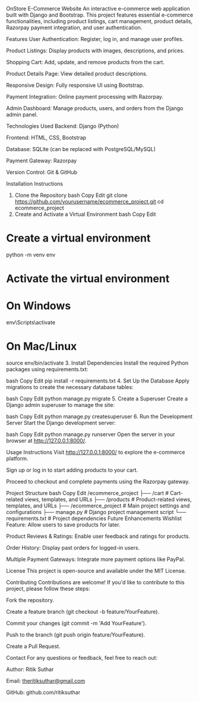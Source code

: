OnStore E-Commerce Website
An interactive e-commerce web application built with Django and Bootstrap. This project features essential e-commerce functionalities, including product listings, cart management, product details, Razorpay payment integration, and user authentication.

Features
User Authentication: Register, log in, and manage user profiles.

Product Listings: Display products with images, descriptions, and prices.

Shopping Cart: Add, update, and remove products from the cart.

Product Details Page: View detailed product descriptions.

Responsive Design: Fully responsive UI using Bootstrap.

Payment Integration: Online payment processing with Razorpay.

Admin Dashboard: Manage products, users, and orders from the Django admin panel.

Technologies Used
Backend: Django (Python)

Frontend: HTML, CSS, Bootstrap

Database: SQLite (can be replaced with PostgreSQL/MySQL)

Payment Gateway: Razorpay

Version Control: Git & GitHub

Installation Instructions
1. Clone the Repository
bash
Copy
Edit
git clone https://github.com/yourusername/ecommerce_project.git
cd ecommerce_project
2. Create and Activate a Virtual Environment
bash
Copy
Edit
# Create a virtual environment
python -m venv env

# Activate the virtual environment
# On Windows
env\Scripts\activate

# On Mac/Linux
source env/bin/activate
3. Install Dependencies
Install the required Python packages using requirements.txt:

bash
Copy
Edit
pip install -r requirements.txt
4. Set Up the Database
Apply migrations to create the necessary database tables:

bash
Copy
Edit
python manage.py migrate
5. Create a Superuser
Create a Django admin superuser to manage the site:

bash
Copy
Edit
python manage.py createsuperuser
6. Run the Development Server
Start the Django development server:

bash
Copy
Edit
python manage.py runserver
Open the server in your browser at http://127.0.0.1:8000/.

Usage Instructions
Visit http://127.0.0.1:8000/ to explore the e-commerce platform.

Sign up or log in to start adding products to your cart.

Proceed to checkout and complete payments using the Razorpay gateway.

Project Structure
bash
Copy
Edit
/ecommerce_project
    ├── /cart                # Cart-related views, templates, and URLs
    ├── /products            # Product-related views, templates, and URLs
    ├── /ecommerce_project   # Main project settings and configurations
    ├── manage.py            # Django project management script
    └── requirements.txt     # Project dependencies
Future Enhancements
Wishlist Feature: Allow users to save products for later.

Product Reviews & Ratings: Enable user feedback and ratings for products.

Order History: Display past orders for logged-in users.

Multiple Payment Gateways: Integrate more payment options like PayPal.

License
This project is open-source and available under the MIT License.

Contributing
Contributions are welcome! If you'd like to contribute to this project, please follow these steps:

Fork the repository.

Create a feature branch (git checkout -b feature/YourFeature).

Commit your changes (git commit -m 'Add YourFeature').

Push to the branch (git push origin feature/YourFeature).

Create a Pull Request.

Contact
For any questions or feedback, feel free to reach out:

Author: Ritik Suthar

Email: theritiksuthar@gmail.com

GitHub: github.com/ritiksuthar

